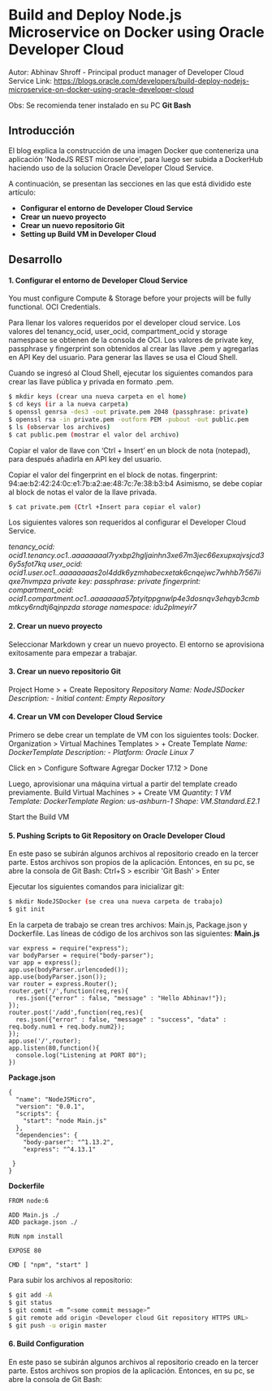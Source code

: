 # Build and Deploy Node.js Microservice on Docker using Oracle Developer Cloud
Autor: Abhinav Shroff - Principal product manager of Developer Cloud Service
Link: https://blogs.oracle.com/developers/build-deploy-nodejs-microservice-on-docker-using-oracle-developer-cloud

Obs: Se recomienda tener instalado en su PC __Git Bash__

## Introducción
El blog explica la construcción de una imagen Docker que conteneriza una aplicación 'NodeJS REST microservice', para luego ser subida a DockerHub haciendo uso de la solucion Oracle Developer Cloud Service.

<!---imagen de portada--->
<!---![architecture_using_oke](https://github.com/obi10/cloud-native/blob/master/images/architecture_using_oke.png)--->

A continuación, se presentan las secciones en las que está dividido este artículo:
* __Configurar el entorno de Developer Cloud Service__
* __Crear un nuevo proyecto__
* __Crear un nuevo repositorio Git__
* __Setting up Build VM in Developer Cloud__

## Desarrollo
#### 1. Configurar el entorno de Developer Cloud Service
You must configure Compute & Storage before your projects will be fully functional. OCI Credentials.
<!---![architecture_using_oke](https://github.com/obi10/cloud-native/blob/master/images/architecture_using_oke.png)--->
<!---![architecture_using_oke](https://github.com/obi10/cloud-native/blob/master/images/architecture_using_oke.png)--->
Para llenar los valores requeridos por el developer cloud service.
Los valores del tenancy_ocid, user_ocid, compartment_ocid y storage namespace se obtienen de la consola de OCI.
Los valores de private key, passphrase y fingerprint son obtenidos al crear las llave .pem y agregarlas en API Key del usuario. Para generar las llaves se usa el Cloud Shell.
<!---![architecture_using_oke](https://github.com/obi10/cloud-native/blob/master/images/architecture_using_oke.png)--->
Cuando se ingresó al Cloud Shell, ejecutar los siguientes comandos para crear las llave pública y privada en formato .pem.
```sh
$ mkdir keys (crear una nueva carpeta en el home)
$ cd keys (ir a la nueva carpeta)
$ openssl genrsa -des3 -out private.pem 2048 (passphrase: private)
$ openssl rsa -in private.pem -outform PEM -pubout -out public.pem
$ ls (observar los archivos)
$ cat public.pem (mostrar el valor del archivo)
```
Copiar el valor de llave con ‘Ctrl + Insert’ en un block de nota (notepad), para después añadirla en API key del usuario.
<!---![architecture_using_oke](https://github.com/obi10/cloud-native/blob/master/images/architecture_using_oke.png)--->
<!---![architecture_using_oke](https://github.com/obi10/cloud-native/blob/master/images/architecture_using_oke.png)--->

Copiar el valor del fingerprint en el block de notas.
fingerprint:
94:ae:b2:42:24:0c:e1:7b:a2:ae:48:7c:7e:38:b3:b4
Asimismo, se debe copiar al block de notas el valor de la llave privada.
```sh
$ cat private.pem (Ctrl +Insert para copiar el valor)
```

Los siguientes valores son requeridos al configurar el Developer Cloud Service.

*tenancy_ocid: ocid1.tenancy.oc1..aaaaaaaal7ryxbp2hgljainhn3xe67m3jec66exupxajvsjcd36y5sfot7kq*
*user_ocid: ocid1.user.oc1..aaaaaaaas2ol4ddk6yzmhabecxetak6cnqejwc7whhb7r567iiqxe7nvmpza*
*private key: <valor>*
*passphrase: private*
*fingerprint: <valor>*
*compartment_ocid: ocid1.compartment.oc1..aaaaaaaa57ptyitppgnwlp4e3dosnqv3ehqyb3cmbmtkcy6rndtj6qjnpzda*
*storage namespace: idu2plmeyir7*
<!---![architecture_using_oke](https://github.com/obi10/cloud-native/blob/master/images/architecture_using_oke.png)--->
<!---![architecture_using_oke](https://github.com/obi10/cloud-native/blob/master/images/architecture_using_oke.png)--->

#### 2. Crear un nuevo proyecto

<!---![architecture_using_oke](https://github.com/obi10/cloud-native/blob/master/images/architecture_using_oke.png)--->
<!---![architecture_using_oke](https://github.com/obi10/cloud-native/blob/master/images/architecture_using_oke.png)--->
<!---![architecture_using_oke](https://github.com/obi10/cloud-native/blob/master/images/architecture_using_oke.png)--->

Seleccionar Markdown y crear un nuevo proyecto. El entorno se aprovisiona exitosamente para empezar a trabajar.
<!---![architecture_using_oke](https://github.com/obi10/cloud-native/blob/master/images/architecture_using_oke.png)--->

#### 3. Crear un nuevo repositorio Git
Project Home > + Create Repository
*Repository Name: NodeJSDocker*
*Description: -*
*Initial content: Empty Repository*
<!---![architecture_using_oke](https://github.com/obi10/cloud-native/blob/master/images/architecture_using_oke.png)--->
<!---![architecture_using_oke](https://github.com/obi10/cloud-native/blob/master/images/architecture_using_oke.png)--->
<!---![architecture_using_oke](https://github.com/obi10/cloud-native/blob/master/images/architecture_using_oke.png)--->

#### 4. Crear un VM con Developer Cloud Service
Primero se debe crear un template de VM con los siguientes tools: Docker.
Organization > Virtual Machines Templates > + Create Template
*Name: DockerTemplate*
*Description: -*
*Platform: Oracle Linux 7*
<!---![architecture_using_oke](https://github.com/obi10/cloud-native/blob/master/images/architecture_using_oke.png)--->

Click en > Configure Software
Agregar Docker 17.12 > Done
<!---![architecture_using_oke](https://github.com/obi10/cloud-native/blob/master/images/architecture_using_oke.png)--->

Luego, aprovisionar una máquina virtual a partir del template creado previamente.
Build Virtual Machines > + Create VM
*Quantity: 1*
*VM Template: DockerTemplate*
*Region: us-ashburn-1*
*Shape: VM.Standard.E2.1*
<!---![architecture_using_oke](https://github.com/obi10/cloud-native/blob/master/images/architecture_using_oke.png)--->

Start the Build VM
<!---![architecture_using_oke](https://github.com/obi10/cloud-native/blob/master/images/architecture_using_oke.png)--->


#### 5. Pushing Scripts to Git Repository on Oracle Developer Cloud
En este paso se subirán algunos archivos al repositorio creado en la tercer parte. Estos archivos son propios de la aplicación.
Entonces, en su pc, se abre la consola de Git Bash:
Ctrl+S > escribir 'Git Bash' > Enter
<!---![architecture_using_oke](https://github.com/obi10/cloud-native/blob/master/images/architecture_using_oke.png)--->
Ejecutar los siguientes comandos para inicializar git:
```sh
$ mkdir NodeJSDocker (se crea una nueva carpeta de trabajo)
$ git init
```
En la carpeta de trabajo se crean tres archivos: Main.js, Package.json y Dockerfile.
Las líneas de código de los archivos son las siguientes:
__Main.js__
~~~~
var express = require("express");
var bodyParser = require("body-parser");
var app = express();
app.use(bodyParser.urlencoded());
app.use(bodyParser.json());
var router = express.Router();
router.get('/',function(req,res){
  res.json({"error" : false, "message" : "Hello Abhinav!"});
});
router.post('/add',function(req,res){
  res.json({"error" : false, "message" : "success", "data" : req.body.num1 + req.body.num2});
});
app.use('/',router);
app.listen(80,function(){
  console.log("Listening at PORT 80");
})
~~~~

__Package.json__
~~~~
{
  "name": "NodeJSMicro",
  "version": "0.0.1",
  "scripts": {
    "start": "node Main.js"
  },
  "dependencies": {
    "body-parser": "^1.13.2",
    "express": "^4.13.1"
    
 }
}
~~~~

__Dockerfile__
~~~~
FROM node:6
 
ADD Main.js ./
ADD package.json ./
 
RUN npm install
 
EXPOSE 80
 
CMD [ "npm", "start" ]
~~~~

Para subir los archivos al repositorio:
```sh
$ git add -A
$ git status
$ git commit –m “<some commit message>”
$ git remote add origin <Developer cloud Git repository HTTPS URL>
$ git push -u origin master
```


#### 6. Build Configuration
En este paso se subirán algunos archivos al repositorio creado en la tercer parte. Estos archivos son propios de la aplicación.
Entonces, en su pc, se abre la consola de Git Bash: